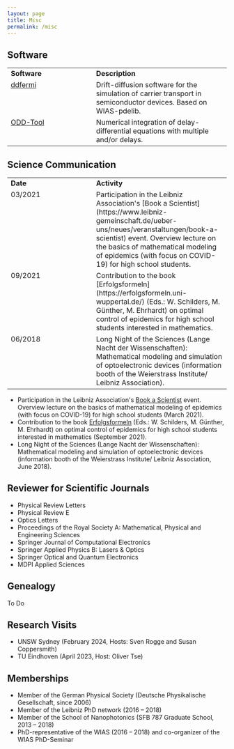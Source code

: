 ```yaml
---
layout: page
title: Misc
permalink: /misc
---
```


<style type="text/css">
	td {
		vertical-align: top;
	}
</style>


## Software

<table width="100%">
	<tr>
		<td width="180px"><b>Software</b></td>
		<td><b>Description</b></td>
	</tr>
	<tr>
		<td width="180px"><a href="http://doi.org/10.20347/WIAS.SOFTWARE.14" target="_blank">ddfermi</a></td>
		<td>Drift-diffusion software for the simulation of carrier transport in semiconductor devices. Based on WIAS-pdelib.</td>
	</tr>
	<tr>
		<td><a href="https://github.com/leoluecken/oddtool/" target="_blank">ODD-Tool</a></td>
		<td>Numerical integration of delay-differential equations with multiple and/or delays.</td>
	</tr>
</table>


## Science Communication

<table width="100%">
	<tr>
		<td width="180px"><b>Date</b></td>
		<td><b>Activity</b></td>
	</tr>
	<tr>
		<td width="180px">03/2021</td>
		<td>Participation in the Leibniz Association's [Book a Scientist](https://www.leibniz-gemeinschaft.de/ueber-uns/neues/veranstaltungen/book-a-scientist) event. Overview lecture on the basics of mathematical modeling of epidemics (with focus on COVID-19) for high school students.</td>
	</tr>
	<tr>
		<td>09/2021</td>
		<td>Contribution to the book [Erfolgsformeln](https://erfolgsformeln.uni-wuppertal.de/) (Eds.: W. Schilders, M. Günther, M. Ehrhardt) on optimal control of epidemics for high school students interested in mathematics.</td>
	</tr>
	<tr>
		<td>06/2018</td>
		<td>Long Night of the Sciences (Lange Nacht der Wissenschaften): Mathematical modeling and simulation of optoelectronic devices (information booth of the Weierstrass Institute/ Leibniz Association).</td>
	</tr>	
</table>

* Participation in the Leibniz Association's [Book a Scientist](https://www.leibniz-gemeinschaft.de/ueber-uns/neues/veranstaltungen/book-a-scientist) event. Overview lecture on the basics of mathematical modeling of epidemics (with focus on COVID-19) for high school students (March 2021).
* Contribution to the book [Erfolgsformeln](https://erfolgsformeln.uni-wuppertal.de/) (Eds.: W. Schilders, M. Günther, M. Ehrhardt) on optimal control of epidemics for high school students interested in mathematics (September 2021).
* Long Night of the Sciences (Lange Nacht der Wissenschaften): Mathematical modeling and simulation of optoelectronic devices (information booth of the Weierstrass Institute/ Leibniz Association, June 2018).

## Reviewer for Scientific Journals

* Physical Review Letters
* Physical Review E
* Optics Letters
* Proceedings of the Royal Society A: Mathematical, Physical and Engineering Sciences
* Springer Journal of Computational Electronics
* Springer Applied Physics B: Lasers & Optics
* Springer Optical and Quantum Electronics
* MDPI Applied Sciences

## Genealogy

To Do


## Research Visits

* UNSW Sydney (February 2024, Hosts: Sven Rogge and Susan Coppersmith)
* TU Eindhoven (April 2023, Host: Oliver Tse)


## Memberships

* Member of the German Physical Society (Deutsche Physikalische Gesellschaft, since 2006)
* Member of the Leibniz PhD network (2016 &ndash; 2018)
* Member of the School of Nanophotonics (SFB 787 Graduate School, 2013 &ndash; 2018)
* PhD-representative of the WIAS (2016 &ndash; 2018) and co-organizer of the WIAS PhD-Seminar

